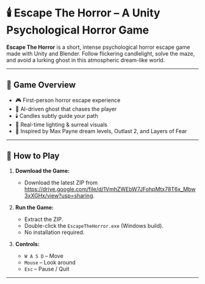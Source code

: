 # 🕯️ Escape The Horror – A Unity Psychological Horror Game

**Escape The Horror** is a short, intense psychological horror escape game made with Unity and Blender. Follow flickering candlelight, solve the maze, and avoid a lurking ghost in this atmospheric dream-like world.

---

## 🧩 Game Overview

- 🎮 First-person horror escape experience
- 👻 AI-driven ghost that chases the player
- 🕯️ Candles subtly guide your path
- 🔦 Real-time lighting & surreal visuals
- 🧠 Inspired by Max Payne dream levels, Outlast 2, and Layers of Fear

---

## 🚀 How to Play 

1. **Download the Game:**
   - Download the latest ZIP from https://drive.google.com/file/d/1VmhZWEbW7JFohpMtx78T6x_Mbw3xXGHx/view?usp=sharing.

2. **Run the Game:**
   - Extract the ZIP.
   - Double-click the `EscapeTheHorror.exe` (Windows build).
   - No installation required.

3. **Controls:**
   - `W A S D` – Move
   - `Mouse` – Look around
   - `Esc` – Pause / Quit

---


